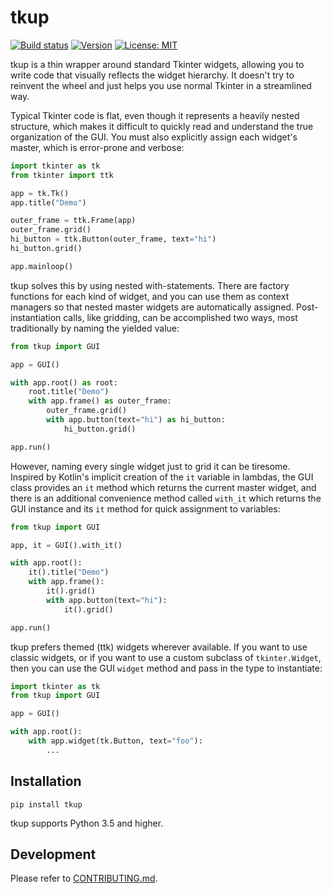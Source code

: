 
# tkup
[![Build status](https://travis-ci.org/mtkennerly/tkup.svg?branch=master)](https://travis-ci.org/mtkennerly/tkup)
[![Version](https://img.shields.io/pypi/v/tkup)](https://pypi.org/project/tkup)
[![License: MIT](https://img.shields.io/badge/license-MIT-yellow.svg)](https://opensource.org/licenses/MIT)

tkup is a thin wrapper around standard Tkinter widgets, allowing you to write
code that visually reflects the widget hierarchy. It doesn't try to reinvent
the wheel and just helps you use normal Tkinter in a streamlined way.

Typical Tkinter code is flat, even though it represents a heavily nested
structure, which makes it difficult to quickly read and understand the true
organization of the GUI. You must also explicitly assign each widget's master,
which is error-prone and verbose:

```python
import tkinter as tk
from tkinter import ttk

app = tk.Tk()
app.title("Demo")

outer_frame = ttk.Frame(app)
outer_frame.grid()
hi_button = ttk.Button(outer_frame, text="hi")
hi_button.grid()

app.mainloop()
```

tkup solves this by using nested with-statements. There are factory functions
for each kind of widget, and you can use them as context managers so that
nested master widgets are automatically assigned. Post-instantiation calls,
like gridding, can be accomplished two ways, most traditionally by naming the
yielded value:

```python
from tkup import GUI

app = GUI()

with app.root() as root:
    root.title("Demo")
    with app.frame() as outer_frame:
        outer_frame.grid()
        with app.button(text="hi") as hi_button:
            hi_button.grid()

app.run()
```

However, naming every single widget just to grid it can be tiresome.
Inspired by Kotlin's implicit creation of the `it` variable in lambdas,
the GUI class provides an `it` method which returns the current master widget,
and there is an additional convenience method called `with_it` which returns
the GUI instance and its `it` method for quick assignment to variables:

```python
from tkup import GUI

app, it = GUI().with_it()

with app.root():
    it().title("Demo")
    with app.frame():
        it().grid()
        with app.button(text="hi"):
            it().grid()

app.run()
```

tkup prefers themed (ttk) widgets wherever available. If you want to use
classic widgets, or if you want to use a custom subclass of `tkinter.Widget`,
then you can use the GUI `widget` method and pass in the type to instantiate:

```python
import tkinter as tk
from tkup import GUI

app = GUI()

with app.root():
    with app.widget(tk.Button, text="foo"):
        ...
```

## Installation
```
pip install tkup
```

tkup supports Python 3.5 and higher.

## Development
Please refer to [CONTRIBUTING.md](CONTRIBUTING.md).

